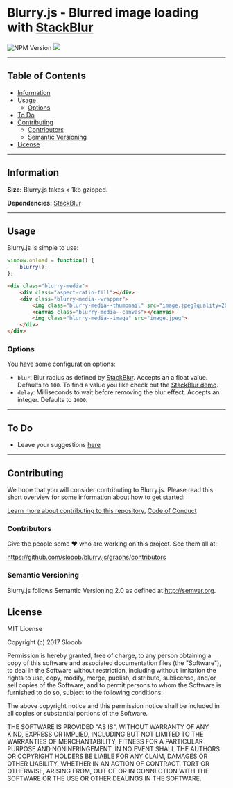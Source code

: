 # Blurry.js - Blurred image loading with [StackBlur](https://github.com/flozz/StackBlur)

![NPM Version](https://img.shields.io/npm/v/blurry.svg)
<img src="https://travis-ci.org/slooob/blurry.js.svg?branch=master" />

---

## Table of Contents

* [Information](#information)
* [Usage](#usage)
    * [Options](#options)
* [To Do](#to-do)
* [Contributing](#contributing)
    * [Contributors](#contributors)
    * [Semantic Versioning](#semantic-versioning)
* [License](#license)

---

## Information

**Size:** Blurry.js takes < 1kb gzipped.

**Dependencies:** [StackBlur](https://github.com/flozz/StackBlur)

---

## Usage

Blurry.js is simple to use:

```javascript
window.onload = function() {
    blurry();
};
```

```html
<div class="blurry-media">
    <div class="aspect-ratio-fill"></div>
    <div class="blurry-media--wrapper">
        <img class="blurry-media--thumbnail" src="image.jpeg?quality=20">
        <canvas class="blurry-media--canvas"></canvas>
        <img class="blurry-media--image" src="image.jpeg">
    </div>
</div>
```

### Options

You have some configuration options:

* `blur`: Blur radius as defined by [StackBlur](https://github.com/flozz/StackBlur). Accepts an a float value. Defaults to `100`. To find a value you like check out the [StackBlur demo](http://www.quasimondo.com/StackBlurForCanvas/StackBlurDemo.html).
* `delay`: Milliseconds to wait before removing the blur effect. Accepts an integer. Defaults to `1000`.

---

## To Do

* Leave your suggestions [here](https://github.com/slooob/blurry.js/issues/new)

---

## Contributing

We hope that you will consider contributing to Blurry.js. Please read this short overview for some information about how to get started:

[Learn more about contributing to this repository](https://github.com/slooob/blurry.js/blob/master/CONTRIBUTING.md), [Code of Conduct](https://github.com/slooob/blurry.js/blob/master/CODE_OF_CONDUCT.md)

### Contributors

Give the people some :heart: who are working on this project. See them all at:

https://github.com/slooob/blurry.js/graphs/contributors

### Semantic Versioning

Blurry.js follows Semantic Versioning 2.0 as defined at http://semver.org.

## License

MIT License

Copyright (c) 2017 Slooob

Permission is hereby granted, free of charge, to any person obtaining a copy
of this software and associated documentation files (the "Software"), to deal
in the Software without restriction, including without limitation the rights
to use, copy, modify, merge, publish, distribute, sublicense, and/or sell
copies of the Software, and to permit persons to whom the Software is
furnished to do so, subject to the following conditions:

The above copyright notice and this permission notice shall be included in all
copies or substantial portions of the Software.

THE SOFTWARE IS PROVIDED "AS IS", WITHOUT WARRANTY OF ANY KIND, EXPRESS OR
IMPLIED, INCLUDING BUT NOT LIMITED TO THE WARRANTIES OF MERCHANTABILITY,
FITNESS FOR A PARTICULAR PURPOSE AND NONINFRINGEMENT. IN NO EVENT SHALL THE
AUTHORS OR COPYRIGHT HOLDERS BE LIABLE FOR ANY CLAIM, DAMAGES OR OTHER
LIABILITY, WHETHER IN AN ACTION OF CONTRACT, TORT OR OTHERWISE, ARISING FROM,
OUT OF OR IN CONNECTION WITH THE SOFTWARE OR THE USE OR OTHER DEALINGS IN THE
SOFTWARE.
